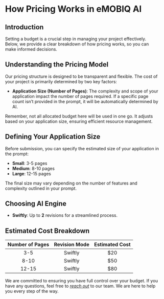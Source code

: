 
# How Pricing Works in eMOBIQ AI

## Introduction

Setting a budget is a crucial step in managing your project effectively. Below, we provide a clear breakdown of how pricing works, so you can make informed decisions.

## Understanding the Pricing Model

Our pricing structure is designed to be transparent and flexible. The cost of your project is primarily determined by two key factors:

- **Application Size (Number of Pages)**: The complexity and scope of your application impact the number of pages required. If a specific page count isn’t provided in the prompt, it will be automatically determined by AI.

Remember, not all allocated budget here will be used in one go. It adjusts based on your application size, ensuring efficient resource management.

## Defining Your Application Size

Before submission, you can specify the estimated size of your application in the prompt:

- **Small**: 3-5 pages
- **Medium**: 8-10 pages
- **Large**: 12-15 pages

The final size may vary depending on the number of features and complexity outlined in your prompt.

## Choosing AI Engine

- **Swiftly**: Up to **2** revisions for a streamlined process.

## Estimated Cost Breakdown

| **Number of Pages** | **Revision Mode** | **Estimated Cost** |
|:-------------------:|:-----------------:|:------------------:|
| 3-5 | Swiftly | $20 |
| 8-10 | Swiftly | $50 |
| 12-15 | Swiftly | $80 |

We are committed to ensuring you have full control over your budget. If you have any questions, feel free to [*reach out*](https://orangekloud.com/contact-us/) to our team. We are here to help you every step of the way.